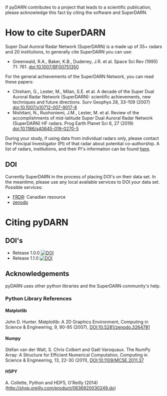 <!--Copyright (C) SuperDARN Canada, University of Saskatchewan 
Author(s): Marina Schmidt 
Modifications:
2020-12-01 Carley Martin updated documentation

Disclaimer:
pyDARN is under the LGPL v3 license found in the root directory LICENSE.md 
Everyone is permitted to copy and distribute verbatim copies of this license 
document, but changing it is not allowed.

This version of the GNU Lesser General Public License incorporates the terms
and conditions of version 3 of the GNU General Public License, supplemented by
the additional permissions listed below.
-->

If pyDARN contributes to a project that leads to a scientific publication, please acknowledge this fact by citing the software and SuperDARN.  

# How to cite SuperDARN

Super Dual Auroral Radar Network (SuperDARN) is a made up of 35+ radars and 20 institutions, to generally cite SuperDARN you can use: 

- Greenwald, R.A., Baker, K.B., Dudeney, J.R. et al. Space Sci Rev (1995) 71: 761. [doi:10.1007/BF00751350](https://doi.org/10.1007/BF00751350)

For the general achievements of the SuperDARN Network, you can read these papers: 

- Chisham, G., Lester, M., Milan, S.E. et al. A decade of the Super Dual Auroral Radar Network (SuperDARN): scientific achievements, new techniques and future directions. Surv Geophys 28, 33–109 (2007) [doi:10.1007/s10712-007-9017-8](https://link.springer.com/article/10.1007/s10712-007-9017-8)
- Nishitani, N., Ruohoniemi, J.M., Lester, M. et al. Review of the accomplishments of mid-latitude Super Dual Auroral Radar Network (SuperDARN) HF radars. Prog Earth Planet Sci 6, 27 (2019) [doi:10.1186/s40645-019-0270-5](https://progearthplanetsci.springeropen.com/articles/10.1186/s40645-019-0270-5)

During your study, if using data from individual radars only, please contact the Principal Investigator (PI) of that radar about potential co-authorship. 
A list of radars, institutions, and their PI's information can be found [here](http://vt.superdarn.org/tiki-index.php?page=Radar+Overview).  

## DOI

Currently SuperDARN in the process of placing DOI's on their data set. In the meantime, please use any local available services to DOI your data set. 
Possible services:

  - [FRDR](https://www.frdr.ca/repo/): Canadian resource 
  - [zenodo](https://help.zenodo.org/features/) 

# Citing pyDARN

## DOI's 

- Release 1.0.0 [![DOI](https://zenodo.org/badge/DOI/10.5281/zenodo.3727270.svg)](https://doi.org/10.5281/zenodo.3727270)
- Release 1.1.0 [![DOI](https://zenodo.org/badge/DOI/10.5281/zenodo.3978643.svg)](https://doi.org/10.5281/zenodo.3978643)

## Acknowledgements

pyDARN uses other python libraries and the SuperDARN community's help. 

### Python Library References 

#### Matplotlib
John D. Hunter. Matplotlib: A 2D Graphics Environment, Computing in Science & Engineering, 9, 90-95 (2007), [DOI:10.5281/zenodo.3264781](https://zenodo.org/record/3264781)

#### Numpy 
Stéfan van der Walt, S. Chris Colbert and Gaël Varoquaux. The NumPy Array: A Structure for Efficient Numerical Computation, Computing in Science & Engineering, 13, 22-30 (2011), [DOI:10.1109/MCSE.2011.37](https://ieeexplore.ieee.org/document/5725236)

#### H5PY

A. Collette, Python and HDF5, O'Reilly (2014) (http://shop.oreilly.com/product/0636920030249.do)




